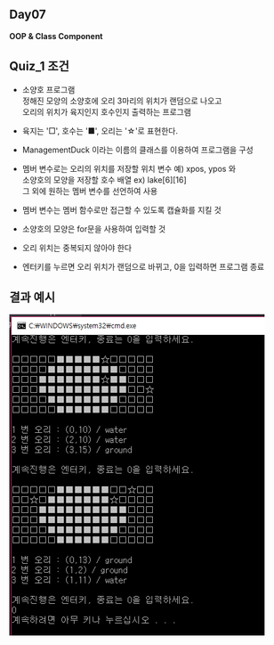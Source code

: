 ## Day07
**OOP & Class Component**

## Quiz_1 조건

- 소양호 프로그램<br>
정해진 모양의 소양호에 오리 3마리의 위치가 랜덤으로 나오고<br>
오리의 위치가 육지인지 호수인지 출력하는 프로그램

- 육지는 '□', 호수는 '■', 오리는 '☆'로 표현한다.

- ManagementDuck 이라는 이름의 클래스를 이용하여 프로그램을 구성

- 멤버 변수로는 오리의 위치를 저장할 위치 변수 예) xpos, ypos 와 <br>
소양호의 모양을 저장할 호수 배열  ex) lake[6][16] <br>
그 외에 원하는 멤버 변수를 선언하여 사용

- 멤버 변수는 멤버 함수로만 접근할 수 있도록 캡슐화를 지킬 것

- 소양호의 모양은 for문을 사용하여 입력할 것

- 오리 위치는 중복되지 않아야 한다

- 엔터키를 누르면 오리 위치가 랜덤으로 바뀌고, 0을 입력하면 프로그램 종료


## 결과 예시

![Quiz1](Quiz1.png)
